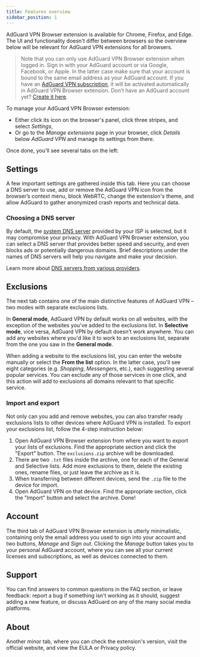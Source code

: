 ```yaml
---
title: Features overview
sidebar_position: 1
---
```


AdGuard VPN Browser extension is available for Chrome, Firefox, and Edge. The UI and functionality doesn't differ between browsers so the overview below will be relevant for AdGuard VPN extensions for all browsers.

> Note that you can only use AdGuard VPN Browser extension when logged in. Sign in with your AdGuard account or via Google, Facebook, or Apple. In the latter case make sure that your account is bound to the same email address as your AdGuard account. If you have an [AdGuard VPN subscription](/general/subscription.md), it will be activated automatically in AdGuard VPN Browser extension. Don’t have an AdGuard account yet? [Create it here](https://auth.adguard.com/registration.html).

To manage your AdGuard VPN Browser extension:

* Either click its icon on the browser's panel, click three stripes, and select *Settings*,
* Or go to the *Manage extensions* page in your browser, click *Details* below *AdGuard VPN* and manage its settings from there.

Once done, you'll see several tabs on the left:

## Settings

A few important settings are gathered inside this tab. Here you can choose a DNS server to use, add or remove the AdGuard VPN icon from the browser’s context menu, block WebRTC, change the extension's theme, and allow AdGuard to gather anonymized crash reports and technical data.

### Choosing a DNS server

By default, the [system DNS server](https://adguard-dns.io/kb/general/dns-filtering/#what-is-dns) provided by your ISP is selected, but it may compromise your privacy. With AdGuard VPN Browser extension, you can select a DNS server that provides better speed and security, and even blocks ads or potentially dangerous domains. Brief descriptions under the names of DNS servers will help you navigate and make your decision.

Learn more about [DNS servers from various providers](https://adguard-dns.io/kb/general/dns-providers/).

## Exclusions

The next tab contains one of the main distinctive features of AdGuard VPN – two modes with separate exclusions lists.

In **General mode**, AdGuard VPN by default works on all websites, with the exception of the websites you've added to the exclusions list. In **Selective mode**, vice versa, AdGuard VPN by default doesn't work anywhere. You can add any websites where you'd like it to work to an exclusions list, separate from the one you saw in the **General mode**.

When adding a website to the exclusions list, you can enter the website manually or select the **From the list** option. In the latter case, you'll see eight categories (e.g. *Shopping*, *Messengers*, etc.), each suggesting several popular services. You can exclude any of those services in one click, and this action will add to exclusions all domains relevant to that specific service.

### Import and export

Not only can you add and remove websites, you can also transfer ready exclusions lists to other devices where AdGuard VPN is installed. To export your exclusions list, follow the 4-step instruction below:

1. Open AdGuard VPN Browser extension from where you want to export your lists of exclusions. Find the appropriate section and click the "Export" button. The `exclusions.zip` archive will be downloaded.
2. There are two `.txt` files inside the archive, one for each of the General and Selective lists. Add more exclusions to them, delete the existing ones, rename files, or just leave the archive as it is.
3. When transferring between different devices, send the `.zip` file to the device for import.
4. Open AdGuard VPN on that device. Find the appropriate section, click the "Import" button and select the archive.
Done!

## Account

The third tab of AdGuard VPN Browser extension is utterly minimalistic, containing only the email address you used to sign into your account and two buttons, *Manage* and *Sign out*. Clicking the *Manage* button takes you to your personal AdGuard account, where you can see all your current licenses and subscriptions, as well as devices connected to them.

## Support

You can find answers to common questions in the FAQ section, or leave feedback: report a bug if something isn't working as it should, suggest adding a new feature, or discuss AdGuard on any of the many social media platforms.

## About

Another minor tab, where you can check the extension's version, visit the official website, and view the EULA or Privacy policy.
